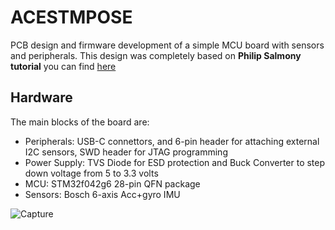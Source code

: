# ACESTMPOSE
PCB design and firmware development of a simple MCU board with sensors and peripherals. This design was completely based on **Philip Salmony tutorial** you can find [here](https://www.youtube.com/watch?v=gFmm91c_mr8&list=PL3aaAq2OJU5FdyG8e1wjMVJ9t68w8QvJ7&index=8)

## Hardware

The main blocks of the board are:

- Peripherals: USB-C connettors, and 6-pin header for attaching external I2C sensors, SWD header for JTAG programming
- Power Supply: TVS Diode for ESD protection and Buck Converter to step down voltage from 5 to 3.3 volts
- MCU: STM32f042g6 28-pin QFN package
- Sensors: Bosch 6-axis Acc+gyro IMU

![Capture](https://github.com/user-attachments/assets/aa5bfe7a-0dee-4e95-a0d0-b3eea23b26a5)


